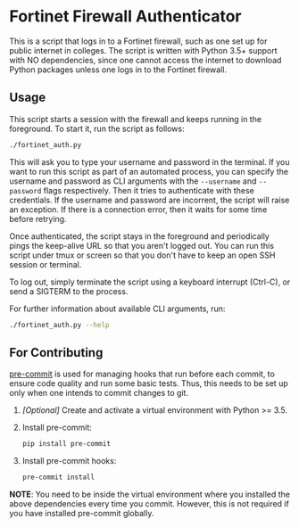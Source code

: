# Fortinet Firewall Authenticator

This is a script that logs in to a Fortinet firewall, such as one set up for public internet in colleges.
The script is written with Python 3.5+ support with NO dependencies, since one cannot access the internet to download Python packages unless one logs in to the Fortinet firewall.

## Usage
This script starts a session with the firewall and keeps running in the foreground.
To start it, run the script as follows:
```sh
./fortinet_auth.py
```

This will ask you to type your username and password in the terminal.
If you want to run this script as part of an automated process, you can specify the username and password as CLI arguments with the `--username` and `--password` flags respectively.
Then it tries to authenticate with these credentials.
If the username and password are incorrent, the script will raise an exception.
If there is a connection error, then it waits for some time before retrying.

Once authenticated, the script stays in the foreground and periodically pings the keep-alive URL so that you aren't logged out.
You can run this script under tmux or screen so that you don't have to keep an open SSH session or terminal.

To log out, simply terminate the script using a keyboard interrupt (Ctrl-C), or send a SIGTERM to the process.

For further information about available CLI arguments, run:
```sh
./fortinet_auth.py --help
```

## For Contributing
[pre-commit](https://pre-commit.com/) is used for managing hooks that run before each commit, to ensure code quality and run some basic tests.
Thus, this needs to be set up only when one intends to commit changes to git.

1. *[Optional]* Create and activate a virtual environment with Python >= 3.5.
2. Install pre-commit:
    ```sh
    pip install pre-commit
    ```

3. Install pre-commit hooks:
    ```sh
    pre-commit install
    ```

**NOTE**: You need to be inside the virtual environment where you installed the above dependencies every time you commit.
However, this is not required if you have installed pre-commit globally.
